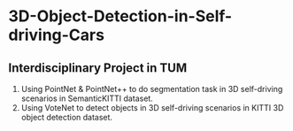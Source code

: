 # 3D-Object-Detection-in-Self-driving-Cars
## Interdisciplinary Project in TUM
1. Using PointNet & PointNet++ to do segmentation task in 3D self-driving scenarios in SemanticKITTI dataset.
2. Using VoteNet to detect objects in 3D self-driving scenarios in KITTI 3D object detection dataset.
